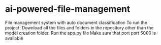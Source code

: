 # ai-powered-file-management
File management system with auto document classification
To run the project:
Download all the files and folders in the repository other than the model creation folder.
Run the app.py file
Make sure that port port 5000 is available
